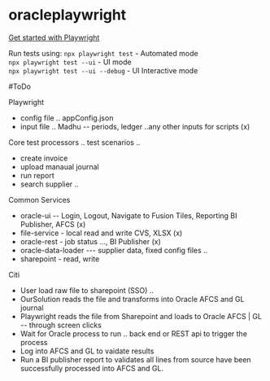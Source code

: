 # oracleplaywright

[Get started with Playwright](https://playwright.dev/)

Run tests using:
`npx playwright test` - Automated mode  
`npx playwright test --ui` - UI mode  
`npx playwright test --ui --debug` - UI Interactive mode  

#ToDo

Playwright
- config file .. appConfig.json
- input file .. Madhu -- periods, ledger ..any other inputs for scripts (x)
 
Core test processors .. test scenarios ..
- create invoice
- upload manaual journal
- run report
- search supplier ..
 
Common Services
- oracle-ui -- Login, Logout, Navigate to Fusion Tiles, Reporting BI Publisher, AFCS (x)
- file-service  - local read and write CVS, XLSX (x)
- oracle-rest - job status ..., BI Publisher (x)
- oracle-data-loader --- supplier data, fixed config files ..  
- sharepoint - read, write
 
Citi
- User load raw file to sharepoint (SSO) ..
- OurSolution reads the file and transforms into Oracle AFCS and GL journal
- Playwright reads the file from Sharepoint and loads to Oracle AFCS | GL -- through screen clicks
- Wait for Oracle process to run .. back end or REST api to trigger the process
- Log into AFCS and GL to vaidate results
- Run a BI publisher report to validates all lines from source have been successfully processed into AFCS and GL.
